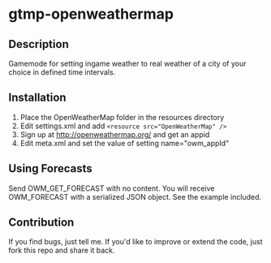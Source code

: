 # gtmp-openweathermap

## Description

Gamemode for setting ingame weather to real weather of a city of your choice in defined time intervals.

## Installation

1. Place the OpenWeatherMap folder in the resources directory
2. Edit settings.xml and add
```<resource src="OpenWeatherMap" />```
3. Sign up at http://openweathermap.org/ and get an appid
4. Edit meta.xml and set the value of setting name="owm_appId"

## Using Forecasts

Send OWM_GET_FORECAST with no content. You will receive OWM_FORECAST with a serialized JSON object. See the example included.

## Contribution

If you find bugs, just tell me. If you'd like to improve or extend the code, just fork this repo and share it back.

